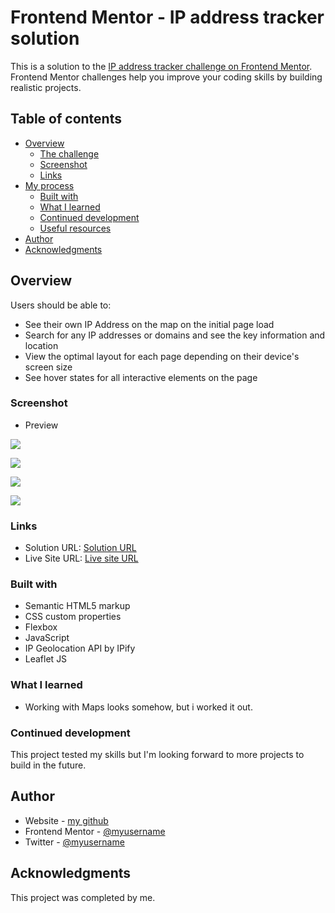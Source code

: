 # Frontend Mentor - IP address tracker solution

This is a solution to the [IP address tracker challenge on Frontend Mentor](https://www.frontendmentor.io/challenges/ip-address-tracker-I8-0yYAH0). Frontend Mentor challenges help you improve your coding skills by building realistic projects.

## Table of contents

- [Overview](#overview)
  - [The challenge](#the-challenge)
  - [Screenshot](#screenshot)
  - [Links](#links)
- [My process](#my-process)
  - [Built with](#built-with)
  - [What I learned](#what-i-learned)
  - [Continued development](#continued-development)
  - [Useful resources](#useful-resources)
- [Author](#author)
- [Acknowledgments](#acknowledgments)

## Overview

Users should be able to:

- See their own IP Address on the map on the initial page load
- Search for any IP addresses or domains and see the key information and location
- View the optimal layout for each page depending on their device's screen size
- See hover states for all interactive elements on the page

### Screenshot

- Preview

![](./assets/images/Desktop%20preview.png)

![](./assets/images/Field%20required.png)

![](./assets/images/Valid%20day.png)

![](./assets/images/In%20the%20past.png)

### Links

- Solution URL: [Solution URL](https://github.com/Bolazcoding/age-calculator-app)
- Live Site URL: [Live site URL](https://mobolaji-age-calculator-app.vercel.app/)

### Built with

- Semantic HTML5 markup
- CSS custom properties
- Flexbox
- JavaScript
- IP Geolocation API by IPify
- Leaflet JS

### What I learned

- Working with Maps looks somehow, but i worked it out.

### Continued development

This project tested my skills but I'm looking forward to more projects to build in the future.

## Author

- Website - [my github](https://github.com/Bolazcoding)
- Frontend Mentor - [@myusername](https://www.frontendmentor.io/profile/Bolazcoding)
- Twitter - [@myusername](https://x.com/_joseDev_)

## Acknowledgments

This project was completed by me.
